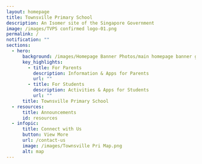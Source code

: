 ```yaml
---
layout: homepage
title: Townsville Primary School
description: An Isomer site of the Singapore Government
image: /images/TVPS confirmed logo-01.png
permalink: /
notification: ""
sections:
  - hero:
      background: /images/Homepage Banner Photos/main homepage banner gif.gif
      key_highlights:
        - title: For Parents
          description: Information & Apps for Parents
          url: ""
        - title: For Students
          description: Activities & Apps for Students
          url: ""
      title: Townsville Primary School
  - resources:
      title: Announcements
      id: resources
  - infopic:
      title: Connect with Us
      button: View More
      url: /contact-us
      image: /images/Townsville Pri Map.png
      alt: map
---
```

